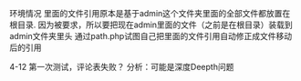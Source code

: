 环境情况
  里面的文件引用原本是基于admin这个文件夹里面的全部文件都放置在根目录.
  因为被要求，所以要把现在admin里面的文件（之前是在根目录）装载到admin文件夹里头
通过path.php试图自己把里面的文件引用自动修正成文件移动后的引用

4-12 第一次测试，评论表失败？
  分析：可能是深度Deepth问题

